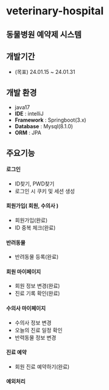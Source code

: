 # veterinary-hospital
## 동물병원 예약제 시스템



## 개발기간 
- (목표) 24.01.15 ~ 24.01.31



## 개발 환경
- java17
- **IDE** : intelliJ
- **Framework** : Springboot(3.x)
- **Database** : Mysql(8.1.0)
- **ORM** : JPA



## 주요기능
#### 로그인
- ID찾기, PWD찾기
- 로그인 시 쿠키 및 세션 생성


#### 회원가입( 회원, 수의사 )
- 회원가입(완료)
- ID 중복 체크(완료)


#### 반려동물
- 반려동물 등록(완료)


#### 회원 마이페이지
- 회원 정보 변경(완료)
- 진료 기록 확인(완료)


#### 수의사 마이페이지
- 수의사 정보 변경
- 오늘의 진료 일정 확인
- 반력동물 정보 변경


#### 진료 예약
- 회원 진료 예약하기(완료)


#### 예외처리




